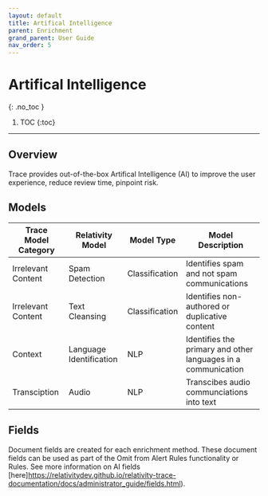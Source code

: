 ```yaml
---
layout: default
title: Artifical Intelligence
parent: Enrichment
grand_parent: User Guide
nav_order: 5
---
```


# Artifical Intelligence
{: .no_toc }

1. TOC
{:toc}

---

## Overview

Trace provides out-of-the-box Artifical Intelligence (AI) to improve the user experience, reduce review time, pinpoint risk. 

## Models

| **Trace Model Category** | **Relativity Model**          | **Model Type**    | **Model Description**                                        |
| ------------------------ | ----------------------------- | ----------------- | ------------------------------------------------------------ |
| Irrelevant Content       | Spam Detection                | Classification    | Identifies spam and not spam communications                  |
| Irrelevant Content       | Text Cleansing                | Classification    | Identifies non-authored or duplicative content               |
| Context                  | Language Identification       | NLP               | Identifies the primary and other languages in a communication|
| Transciption             | Audio                         | NLP               | Transcibes audio communciations into text                    |

## Fields
Document fields are created for each enrichment method. These document fields can be used as part of the Omit from Alert Rules functionality or Rules. See more information on AI fields [here]https://relativitydev.github.io/relativity-trace-documentation/docs/administrator_guide/fields.html).

